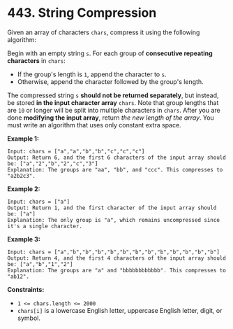 # 443. String Compression
Given an array of characters `chars`, compress it using the following algorithm: 

Begin with an empty string `s`. For each group of **consecutive repeating characters** in `chars`:
- If the group's length is `1`, append the character to `s`.
- Otherwise, append the character followed by the group's length.

The compressed string `s` **should not be returned separately**, but instead, be stored **in the input character array** `chars`. Note that group lengths that are `10` or longer will be split into multiple characters in `chars`. After you are done **modifying the input array**, return *the new length of the array*. You must write an algorithm that uses only constant extra space.

**Example 1:**
```
Input: chars = ["a","a","b","b","c","c","c"]
Output: Return 6, and the first 6 characters of the input array should be: ["a","2","b","2","c","3"]
Explanation: The groups are "aa", "bb", and "ccc". This compresses to "a2b2c3".
```

**Example 2:**
```
Input: chars = ["a"]
Output: Return 1, and the first character of the input array should be: ["a"]
Explanation: The only group is "a", which remains uncompressed since it's a single character.
```

**Example 3:**
```
Input: chars = ["a","b","b","b","b","b","b","b","b","b","b","b","b"]
Output: Return 4, and the first 4 characters of the input array should be: ["a","b","1","2"]
Explanation: The groups are "a" and "bbbbbbbbbbbb". This compresses to "ab12".
```

**Constraints:**
- `1 <= chars.length <= 2000`
- `chars[i]` is a lowercase English letter, uppercase English letter, digit, or symbol.
